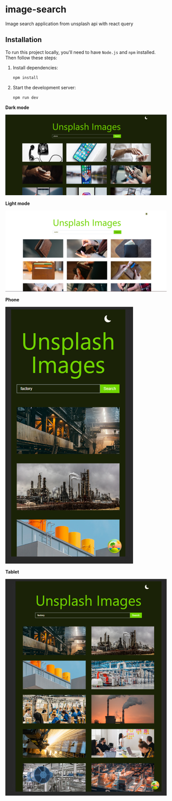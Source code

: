 # image-search

Image search application from unsplash api with react query

## Installation

To run this project locally, you'll need to have `Node.js` and `npm` installed. Then follow these steps:

1. Install dependencies:
    ```bash
   npm install
    ```
2. Start the development server:
    ```bash
   npm run dev
    ```

**Dark mode**

![PC](ss/pc.png)

**Light mode**

![PC](ss/light.png)

**Phone**

![Phone](ss/phone.png)

**Tablet**

![Tablet](ss/tablet.png)

